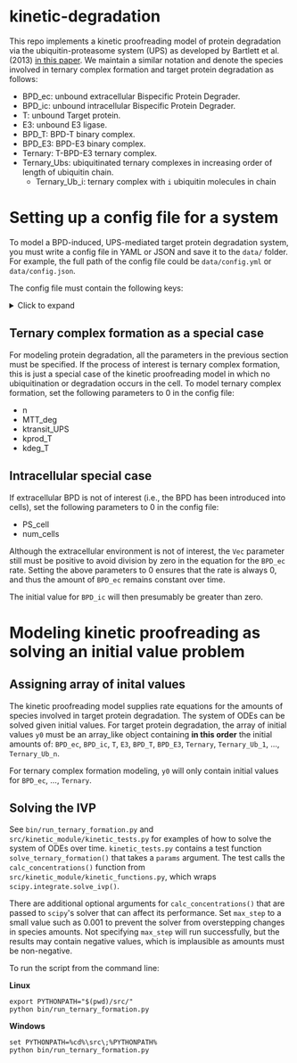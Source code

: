 # kinetic-degradation
This repo implements a kinetic proofreading model of protein degradation via the ubiquitin-proteasome system (UPS) as
developed by Bartlett et al. (2013) [in this paper](https://doi.org/10.1007/s10928-020-09722-z).
We maintain a similar notation and denote the species involved in ternary complex formation and target protein degradation as follows:

* BPD_ec: unbound extracellular Bispecific Protein Degrader.
* BPD_ic: unbound intracellular Bispecific Protein Degrader.
* T: unbound Target protein.
* E3: unbound E3 ligase.
* BPD_T: BPD-T binary complex.
* BPD_E3: BPD-E3 binary complex.
* Ternary: T-BPD-E3 ternary complex.
* Ternary_Ubs: ubiquitinated ternary complexes in increasing order of length of ubiquitin chain.
  * Ternary_Ub_i: ternary complex with `i` ubiquitin molecules in chain

# Setting up a config file for a system
To model a BPD-induced, UPS-mediated target protein degradation system, you must write a config file in YAML or JSON and save it to the `data/` folder. For example, the full path of the config file could be `data/config.yml` or `data/config.json`.

The config file must contain the following keys:
<details>
  <summary>Click to expand</summary>

  <details>
    <summary>Kinetic rate parameters</summary>

    - alpha: ternary complex cooperativity
    - Kd_T_binary: equilibrium dissociation constant of BPD-T binary complex
    - kon_T_binary: kon of BPD + T -> BPD-T
    - koff_T_binary: koff of BPD-T -> BPD + T
    - Kd_T_ternary: equilibrium dissociation constant of T in ternary complex
    - kon_T_ternary: kon of BPD-E3 + T -> T-BPD-E3
    - koff_T_ternary: koff of T-BPD-E3 -> BPD-E3 + T
    - Kd_E3_binary: equilibrium dissociation constant of BPD-E3 binary complex
    - kon_E3_binary: kon of BPD + E3 -> BPD-E3
    - koff_E3_binary: koff of BPD-E3 -> BPD + E3
    - Kd_E3_ternary: equilibrium dissociation constant of E3 in ternary complex
    - kon_E3_ternary: kon of BPD-T + E3 -> T-BPD-E3
    - koff_E3_ternary: koff of T-BPD-E3 -> BPD-T + E3
  </details>

  <details>
    <summary>Other parameters</summary>

    - n: number of ubiquitination steps before degradation
    - MTT_deg: mean transit time of degradation
    - ktransit_UPS: transit rate for delay between each ubiquitination step
    - fu_ec: fraction unbound extracellular BPD
    - fu_ic: fraction unbound intracellular BPD
    - PS_cell: permeability-surface area product
    - kprod_T: baseline target protein production rate
    - kdeg_T: baseline target protein degradation rate
    - Conc_T_base: baseline target protein concentration
    - Conc_E3_base: baseline E3 concentration
    - num_cells: number of cells in system
    - Vic: intracellular volume
    - Vec: extracellular volume
  </details>
</details>


## Ternary complex formation as a special case
For modeling protein degradation, all the parameters in the previous section must be specified. If the process of interest is ternary complex formation, this is just a special case of the kinetic proofreading model in which no ubiquitination or degradation occurs in the cell. To model ternary complex formation, set the following parameters to 0 in the config file:
- n
- MTT_deg
- ktransit_UPS
- kprod_T
- kdeg_T

## Intracellular special case
If extracellular BPD is not of interest (i.e., the BPD has been introduced into cells), set the following parameters to 0 in the config file:
- PS_cell
- num_cells

Although the extracellular environment is not of interest, the `Vec` parameter still must be positive to avoid division by zero in the equation for the `BPD_ec` rate. Setting the above parameters to 0 ensures that the rate is always 0, and thus the amount of `BPD_ec` remains constant over time.

The initial value for `BPD_ic` will then presumably be greater than zero.

# Modeling kinetic proofreading as solving an initial value problem
## Assigning array of inital values
The kinetic proofreading model supplies rate equations for the amounts of species involved in target protein degradation. The system of ODEs can be solved given initial values. For target protein degradation, the array of initial values `y0` must be an array_like object containing **in this order** the initial amounts of: `BPD_ec`, `BPD_ic`, `T`, `E3`, `BPD_T`, `BPD_E3`, `Ternary`, `Ternary_Ub_1`, ..., `Ternary_Ub_n`.

For ternary complex formation modeling, `y0` will only contain initial values for `BPD_ec`, ..., `Ternary`.

## Solving the IVP
See `bin/run_ternary_formation.py` and `src/kinetic_module/kinetic_tests.py` for examples of how to solve the system of ODEs over time. `kinetic_tests.py` contains a test function `solve_ternary_formation()` that takes a `params` argument. The test calls the `calc_concentrations()` function from `src/kinetic_module/kinetic_functions.py`, which wraps `scipy.integrate.solve_ivp()`.

There are additional optional arguments for `calc_concentrations()` that are passed to `scipy`'s solver that can affect its performance. Set `max_step` to a small value such as 0.001 to prevent the solver from overstepping changes in species amounts. Not specifying `max_step` will run successfully, but the results may contain negative values, which is implausible as amounts must be non-negative.

To run the script from the command line:

**Linux**
```
export PYTHONPATH="$(pwd)/src/"
python bin/run_ternary_formation.py
```
**Windows**
```
set PYTHONPATH=%cd%\src\;%PYTHONPATH%
python bin/run_ternary_formation.py
```
